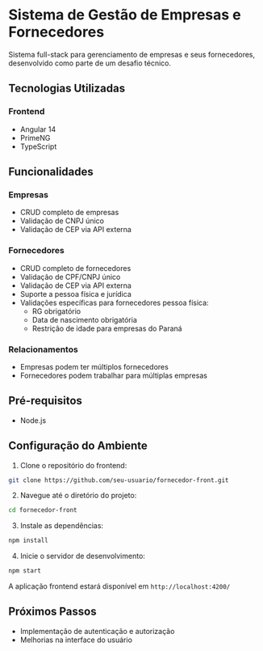 # Sistema de Gestão de Empresas e Fornecedores

Sistema full-stack para gerenciamento de empresas e seus fornecedores, desenvolvido como parte de um desafio técnico.

## Tecnologias Utilizadas

### Frontend
- Angular 14
- PrimeNG
- TypeScript

## Funcionalidades

### Empresas
- CRUD completo de empresas
- Validação de CNPJ único
- Validação de CEP via API externa

### Fornecedores
- CRUD completo de fornecedores
- Validação de CPF/CNPJ único
- Validação de CEP via API externa
- Suporte a pessoa física e jurídica
- Validações específicas para fornecedores pessoa física:
  - RG obrigatório
  - Data de nascimento obrigatória
  - Restrição de idade para empresas do Paraná

### Relacionamentos
- Empresas podem ter múltiplos fornecedores
- Fornecedores podem trabalhar para múltiplas empresas

## Pré-requisitos
- Node.js

## Configuração do Ambiente

1. Clone o repositório do frontend:
```bash
git clone https://github.com/seu-usuario/fornecedor-front.git
```

2. Navegue até o diretório do projeto:
```bash
cd fornecedor-front
```

3. Instale as dependências:
```bash
npm install
```

4. Inicie o servidor de desenvolvimento:
```bash
npm start
```

A aplicação frontend estará disponível em `http://localhost:4200/`

## Próximos Passos
- Implementação de autenticação e autorização
- Melhorias na interface do usuário
